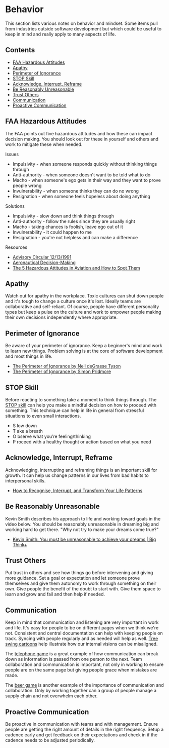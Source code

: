 # Behavior

This section lists various notes on behavior and mindset. Some items pull from industries outside software development but which could be useful to keep in mind and really apply to many aspects of life.

## Contents

- [FAA Hazardous Attitudes](#faa-hazardous-attitudes)
- [Apathy](#apathy)
- [Perimeter of Ignorance](#perimeter-of-ignorance)
- [STOP Skill](#stop-skill)
- [Acknowledge, Interrupt, Reframe](#acknowledge-interrupt-reframe)
- [Be Reasonably Unreasonable](#be-reasonably-unreasonable)
- [Trust Others](#trust-others)
- [Communication](#communication)
- [Proactive Communication](#proactive-communication)

## FAA Hazardous Attitudes

The FAA points out five hazardous attitudes and how these can impact decision making. You should look out for these in yourself and others and work to mitigate these when needed.

Issues

- Impulsivity - when someone responds quickly without thinking things through
- Anti-authority - when someone doesn't want to be told what to do
- Macho - when someone's ego gets in their way and they want to prove people wrong
- Invulnerability - when someone thinks they can do no wrong
- Resignation - when someone feels hopeless about doing anything

Solutions

- Impulsivity - slow down and think things through
- Anti-authority - follow the rules since they are usually right
- Macho - taking chances is foolish, leave ego out of it
- Invulnerability - it could happen to me
- Resignation - you're not helpless and can make a difference

Resources

- [Advisory Circular 12/13/1991](https://www.faa.gov/documentLibrary/media/Advisory_Circular/AC_60-22.pdf)
- [Aeronautical Decision-Making](https://www.faa.gov/sites/faa.gov/files/04_phak_ch2.pdf)
- [The 5 Hazardous Attitudes in Aviation and How to Spot Them](https://pilotinstitute.com/aviation-hazardous-attitudes/)

## Apathy

Watch out for apathy in the workplace. Toxic cultures can shut down people and it's tough to change a culture once it's lost. Ideally teams are collaborative and self-reliant. Of course, people have different personality types but keep a pulse on the culture and work to empower people making their own decisions independently where appropriate.

## Perimeter of Ignorance

Be aware of your perimeter of ignorance. Keep a beginner's mind and work to learn new things. Problem solving is at the core of software development and most things in life.

- [The Perimeter of Ignorance by Neil deGrasse Tyson](https://neildegrassetyson.com/essays/2005-11-the-perimeter-of-ignorance/)
- [The Perimeter of Ignorance by Simon Pridmore](https://xray-mag.com/content/perimeter-ignorance)

## STOP Skill

Before reacting to something take a moment to think things through. The [STOP skill](https://www.charliehealth.com/post/what-is-the-dbt-stop-skill) can help you make a mindful decision on how to proceed with something. This technique can help in life in general from stressful situations to even small interactions.

- S low down
- T ake a breath
- O bserve what you’re feeling/thinking
- P roceed with a healthy thought or action based on what you need

## Acknowledge, Interrupt, Reframe

Acknowledging, interrupting and reframing things is an important skill for growth. It can help us change patterns in our lives from bad habits to interpersonal skills.

- [How to Recognise, Interrupt, and Transform Your Life Patterns](https://layinkasanni.com/how-to-recognise-interrupt-and-transform-your-life-patterns)

## Be Reasonably Unreasonable

Kevin Smith describes his approach to life and working toward goals in the video below. You should be reasonably unreasonable in dreaming big and working hard to get there. "Why not try to make your dreams come true?"

- [Kevin Smith: You must be unreasonable to achieve your dreams | Big Think+](https://www.youtube.com/watch?v=j-55ZnCcNIs)

## Trust Others

Put trust in others and see how things go before intervening and giving more guidance. Set a goal or expectation and let someone prove themselves and give them autonomy to work through something on their own. Give people the benefit of the doubt to start with. Give them space to learn and grow and fail and then help if needed.

## Communication

Keep in mind that communication and listening are very important in work and life. It's easy for people to be on different pages when we think we're not. Consistent and central documentation can help with keeping people on track. Syncing with people regularly and as needed will help as well. [Tree swing cartoons](https://en.wikipedia.org/wiki/Tree_swing_cartoon) help illustrate how our internal visions can be misaligned.

The [telephone game](https://en.wikipedia.org/wiki/Telephone_game) is a great example of how communication can break down as information is passed from one person to the next. Team collaboration and communication is important, not only in working to ensure people are on the same page but giving people grace when mistakes are made.

The [beer game](https://en.wikipedia.org/wiki/Beer_distribution_game) is another example of the importance of communication and collaboration. Only by working together can a group of people manage a supply chain and not overwhelm each other.

## Proactive Communication

Be proactive in communication with teams and with management. Ensure people are getting the right amount of details in the right frequency. Setup a cadence early and get feedback on their expectations and check in if the cadence needs to be adjusted periodically.
